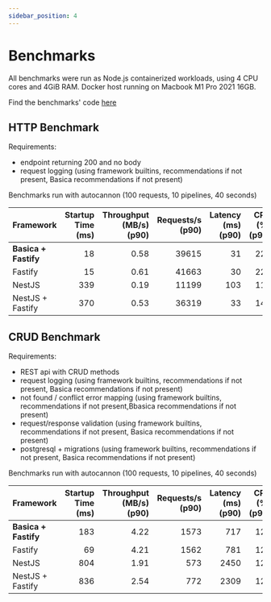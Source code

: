 ```yaml
---
sidebar_position: 4
---
```


# Benchmarks

All benchmarks were run as Node.js containerized workloads, using 4 CPU cores and 4GiB RAM.
Docker host running on Macbook M1 Pro 2021 16GB.

Find the benchmarks' code [here](https://github.com/nicolabovolato/basica/tree/master/packages/benchmarks)

## HTTP Benchmark

Requirements:

- endpoint returning 200 and no body
- request logging (using framework builtins, recommendations if not present, Basica recommendations if not present)

Benchmarks run with autocannon (100 requests, 10 pipelines, 40 seconds)

| Framework            | Startup Time (ms) | Throughput (MB/s) (p90) | Requests/s (p90) | Latency (ms) (p90) | CPU (%) (p90) | RAM (%) (p90) |
| -------------------- | ----------------: | ----------------------: | ---------------: | -----------------: | ------------: | ------------: |
| **Basica + Fastify** |                18 |                    0.58 |            39615 |                 31 |           220 |            44 |
| Fastify              |                15 |                    0.61 |            41663 |                 30 |           224 |            45 |
| NestJS               |               339 |                    0.19 |            11199 |                103 |           110 |             3 |
| NestJS + Fastify     |               370 |                    0.53 |            36319 |                 33 |           148 |            40 |

## CRUD Benchmark

Requirements:

- REST api with CRUD methods
- request logging (using framework builtins, recommendations if not present, Basica recommendations if not present)
- not found / conflict error mapping (using framework builtins, recommendations if not present,Bbasica recommendations if not present)
- request/response validation (using framework builtins, recommendations if not present, Basica recommendations if not present)
- postgresql + migrations (using framework builtins, recommendations if not present, Basica recommendations if not present)

Benchmarks run with autocannon (100 requests, 10 pipelines, 40 seconds)

| Framework            | Startup Time (ms) | Throughput (MB/s) (p90) | Requests/s (p90) | Latency (ms) (p90) | CPU (%) (p90) | RAM (%) (p90) |
| -------------------- | ----------------: | ----------------------: | ---------------: | -----------------: | ------------: | ------------: |
| **Basica + Fastify** |               183 |                    4.22 |             1573 |                717 |           126 |             5 |
| Fastify              |                69 |                    4.21 |             1562 |                781 |           124 |             5 |
| NestJS               |               804 |                    1.91 |              573 |               2450 |           123 |             8 |
| NestJS + Fastify     |               836 |                    2.54 |              772 |               2309 |           122 |            10 |
